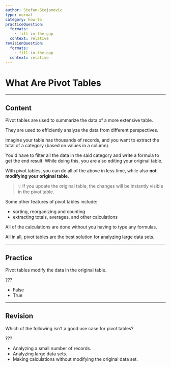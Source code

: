 ```yaml
---
author: Stefan-Stojanovic
type: normal
category: how-to
practiceQuestion:
  formats:
    - fill-in-the-gap
  context: relative
revisionQuestion:
  formats:
    - fill-in-the-gap
  context: relative
---
```


# What Are Pivot Tables


---

## Content

Pivot tables are used to summarize the data of a more extensive table.

They are used to efficiently analyze the data from different perspectives.

Imagine your table has thousands of records, and you want to extract the total of a category (based on values in a column).

You'd have to filter all the data in the said category and write a formula to get the end result. While doing this, you are also editing your original table.

With pivot tables, you can do all of the above in less time, while also **not modifying your original table**.

> 💡 If you update the original table, the changes will be instantly visible in the pivot table.

Some other features of pivot tables include:

- sorting, reorganizing and counting
- extracting totals, averages, and other calculations

All of the calculations are done without you having to type any formulas.

All in all, pivot tables are the best solution for analyzing large data sets.


---

## Practice

Pivot tables modify the data in the original table.

???

- False
- True


---

## Revision

Which of the following isn't a good use case for pivot tables?

???

- Analyzing a small number of records.
- Analyzing large data sets.
- Making calculations without modifying the original data set.
